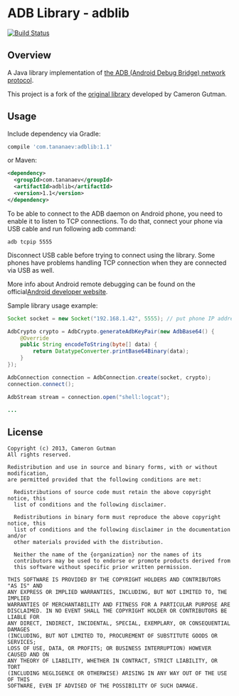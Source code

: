 # ADB Library - adblib

[![Build Status](https://travis-ci.org/tananaev/adblib.svg?branch=master)](https://travis-ci.org/tananaev/adblib)

## Overview

A Java library implementation of [the ADB (Android Debug Bridge) network protocol](https://android.googlesource.com/platform/system/core/+/master/adb/protocol.txt).

This project is a fork of the [original library](https://github.com/cgutman/AdbLib) developed by Cameron Gutman.

## Usage

Include dependency via Gradle:
```groovy
compile 'com.tananaev:adblib:1.1'
```
or Maven:
```xml
<dependency>
  <groupId>com.tananaev</groupId>
  <artifactId>adblib</artifactId>
  <version>1.1</version>
</dependency>
```

To be able to connect to the ADB daemon on Android phone, you need to enable it to listen to TCP connections. To do that, connect your phone via USB cable and run following adb command:
```
adb tcpip 5555
```

Disconnect USB cable before trying to connect using the library. Some phones have problems handling TCP connection when they are connected via USB as well.

More info about Android remote debugging can be found on the official[Android developer website](https://developer.android.com/studio/command-line/adb.html#wireless).

Sample library usage example:
```java
Socket socket = new Socket("192.168.1.42", 5555); // put phone IP address here

AdbCrypto crypto = AdbCrypto.generateAdbKeyPair(new AdbBase64() {
    @Override
    public String encodeToString(byte[] data) {
        return DatatypeConverter.printBase64Binary(data);
    }
});

AdbConnection connection = AdbConnection.create(socket, crypto);
connection.connect();

AdbStream stream = connection.open("shell:logcat");

...
```

## License

    Copyright (c) 2013, Cameron Gutman
    All rights reserved.

    Redistribution and use in source and binary forms, with or without modification,
    are permitted provided that the following conditions are met:

      Redistributions of source code must retain the above copyright notice, this
      list of conditions and the following disclaimer.

      Redistributions in binary form must reproduce the above copyright notice, this
      list of conditions and the following disclaimer in the documentation and/or
      other materials provided with the distribution.

      Neither the name of the {organization} nor the names of its
      contributors may be used to endorse or promote products derived from
      this software without specific prior written permission.

    THIS SOFTWARE IS PROVIDED BY THE COPYRIGHT HOLDERS AND CONTRIBUTORS "AS IS" AND
    ANY EXPRESS OR IMPLIED WARRANTIES, INCLUDING, BUT NOT LIMITED TO, THE IMPLIED
    WARRANTIES OF MERCHANTABILITY AND FITNESS FOR A PARTICULAR PURPOSE ARE
    DISCLAIMED. IN NO EVENT SHALL THE COPYRIGHT HOLDER OR CONTRIBUTORS BE LIABLE FOR
    ANY DIRECT, INDIRECT, INCIDENTAL, SPECIAL, EXEMPLARY, OR CONSEQUENTIAL DAMAGES
    (INCLUDING, BUT NOT LIMITED TO, PROCUREMENT OF SUBSTITUTE GOODS OR SERVICES;
    LOSS OF USE, DATA, OR PROFITS; OR BUSINESS INTERRUPTION) HOWEVER CAUSED AND ON
    ANY THEORY OF LIABILITY, WHETHER IN CONTRACT, STRICT LIABILITY, OR TORT
    (INCLUDING NEGLIGENCE OR OTHERWISE) ARISING IN ANY WAY OUT OF THE USE OF THIS
    SOFTWARE, EVEN IF ADVISED OF THE POSSIBILITY OF SUCH DAMAGE.

